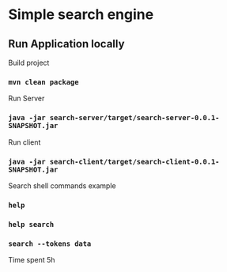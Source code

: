 # Simple search engine

## Run Application locally

Build project
### `mvn clean package`

Run Server
### `java -jar search-server/target/search-server-0.0.1-SNAPSHOT.jar`

Run client
### `java -jar search-client/target/search-client-0.0.1-SNAPSHOT.jar`

Search shell commands example
### `help`
### `help search`
### `search --tokens data`

Time spent 5h

